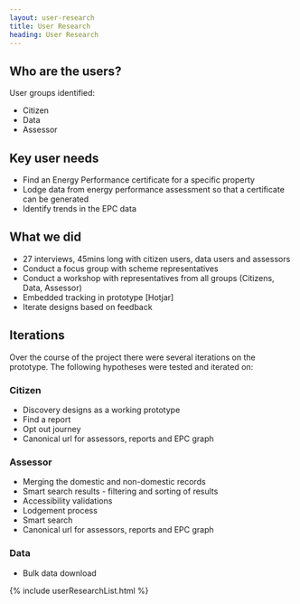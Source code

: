 ```yaml
---
layout: user-research
title: User Research
heading: User Research
---
```


## Who are the users?
User groups identified:
* Citizen 
* Data 
* Assessor

## Key user needs
* Find an Energy Performance certificate for a specific property
* Lodge data from energy performance assessment so that a certificate can be generated
* Identify trends in the EPC data

## What we did
* 27 interviews, 45mins long with citizen users, data users and assessors
* Conduct a focus group with scheme representatives
* Conduct a workshop with representatives from all groups (Citizens, Data, Assessor)
* Embedded tracking in prototype [Hotjar]
* Iterate designs based on feedback

## Iterations
Over the course of the project there were several iterations on the prototype. The following hypotheses were tested and iterated on:

### Citizen
* Discovery designs as a working prototype
* Find a report
* Opt out journey
* Canonical url for assessors, reports and EPC graph 

### Assessor
* Merging the domestic and non-domestic records
* Smart search results - filtering and sorting of results
* Accessibility validations
* Lodgement process
* Smart search 
* Canonical url for assessors, reports and EPC graph 

### Data 
* Bulk data download


{% include userResearchList.html %}





